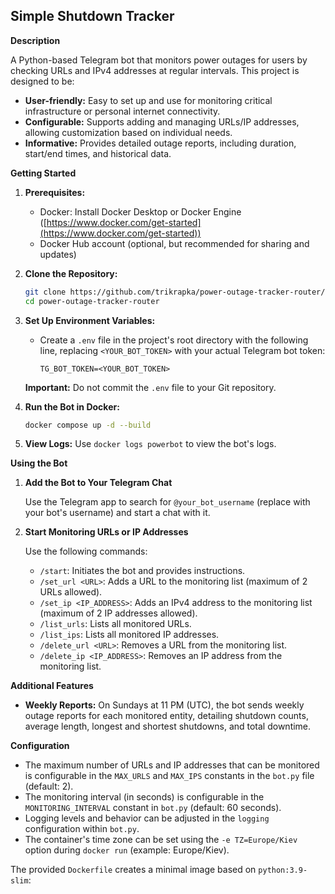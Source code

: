 ## Simple Shutdown Tracker

**Description**

A Python-based Telegram bot that monitors power outages for users by checking URLs and IPv4 addresses at regular intervals. This project is designed to be:

- **User-friendly:** Easy to set up and use for monitoring critical infrastructure or personal internet connectivity.
- **Configurable:** Supports adding and managing URLs/IP addresses, allowing customization based on individual needs.
- **Informative:** Provides detailed outage reports, including duration, start/end times, and historical data.

**Getting Started**

1. **Prerequisites:**
   - Docker: Install Docker Desktop or Docker Engine ([https://www.docker.com/get-started](https://www.docker.com/get-started))
   - Docker Hub account (optional, but recommended for sharing and updates)

2. **Clone the Repository:**

   ```bash
   git clone https://github.com/trikrapka/power-outage-tracker-router/git
   cd power-outage-tracker-router
   ```

3. **Set Up Environment Variables:**

   - Create a `.env` file in the project's root directory with the following line, replacing `<YOUR_BOT_TOKEN>` with your actual Telegram bot token:

     ```
     TG_BOT_TOKEN=<YOUR_BOT_TOKEN>
     ```

   **Important:** Do not commit the `.env` file to your Git repository.


4. **Run the Bot in Docker:**


   ```bash
   docker compose up -d --build
   ```

5. **View Logs:** Use `docker logs powerbot` to view the bot's logs.

**Using the Bot**

1. **Add the Bot to Your Telegram Chat**

   Use the Telegram app to search for `@your_bot_username` (replace with your bot's username) and start a chat with it.

2. **Start Monitoring URLs or IP Addresses**

   Use the following commands:

   - `/start`: Initiates the bot and provides instructions.
   - `/set_url <URL>`: Adds a URL to the monitoring list (maximum of 2 URLs allowed).
   - `/set_ip <IP_ADDRESS>`: Adds an IPv4 address to the monitoring list (maximum of 2 IP addresses allowed).
   - `/list_urls`: Lists all monitored URLs.
   - `/list_ips`: Lists all monitored IP addresses.
   - `/delete_url <URL>`: Removes a URL from the monitoring list.
   - `/delete_ip <IP_ADDRESS>`: Removes an IP address from the monitoring list.

**Additional Features**

- **Weekly Reports:** On Sundays at 11 PM (UTC), the bot sends weekly outage reports for each monitored entity, detailing shutdown counts, average length, longest and shortest shutdowns, and total downtime.

**Configuration**

- The maximum number of URLs and IP addresses that can be monitored is configurable in the `MAX_URLS` and `MAX_IPS` constants in the `bot.py` file (default: 2).
- The monitoring interval (in seconds) is configurable in the `MONITORING_INTERVAL` constant in `bot.py` (default: 60 seconds).
- Logging levels and behavior can be adjusted in the `logging` configuration within `bot.py`.
- The container's time zone can be set using the `-e TZ=Europe/Kiev` option during `docker run` (example: Europe/Kiev).

The provided `Dockerfile` creates a minimal image based on `python:3.9-slim`:
